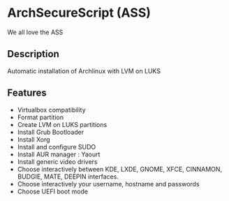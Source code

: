 # ArchSecureScript (ASS)
We all love the ASS
## Description
Automatic installation of Archlinux with LVM on LUKS

## Features
- Virtualbox compatibility
- Format partition
- Create LVM on LUKS partitions
- Install Grub Bootloader
- Install Xorg
- Install and configure SUDO
- Install AUR manager : Yaourt
- Install generic video drivers
- Choose interactively between KDE, LXDE, GNOME, XFCE, CINNAMON, BUDGIE, MATE, DEEPIN interfaces.
- Choose interactively your username, hostname and passwords
- Choose UEFI boot mode
